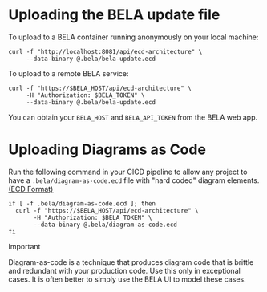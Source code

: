 # Uploading the BELA update file

To upload to a BELA container running anonymously on your local machine:

```
curl -f "http://localhost:8081/api/ecd-architecture" \
     --data-binary @.bela/bela-update.ecd
```

To upload to a remote BELA service:

```
curl -f "https://$BELA_HOST/api/ecd-architecture" \
     -H "Authorization: $BELA_TOKEN" \
     --data-binary @.bela/bela-update.ecd
```

You can obtain your `BELA_HOST` and `BELA_API_TOKEN` from the BELA web app.

# Uploading Diagrams as Code

Run the following command in your CICD pipeline to allow any project to have a `.bela/diagram-as-code.ecd` file with "hard coded" diagram elements. [(ECD Format)](reference/ECD-File)

```
if [ -f .bela/diagram-as-code.ecd ]; then
  curl -f "https://$BELA_HOST/api/ecd-architecture" \
       -H "Authorization: $BELA_TOKEN" \
       --data-binary @.bela/diagram-as-code.ecd
fi
```

> [!IMPORTANT]
> Diagram-as-code is a technique that produces diagram code that is brittle and redundant with your production code. Use this only in exceptional cases. It is often better to simply use the BELA UI to model these cases.
